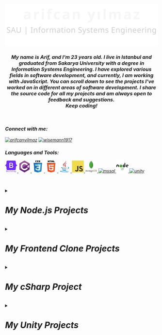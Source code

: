 <p align="center">
  <picture>
    <img src="Untitled (1).svg" alt="arifcan yılmaz" />
  </picture>
</p>

<h3 align="center"><i> My name is Arif, and I’m 23 years old. I live in Istanbul and graduated from Sakarya University with a degree in Information Systems Engineering. I have explored various fields in software development, and currently, I am working with JavaScript. You can scroll down to see the projects I've worked on in different areas of software development. I share the source code for all my projects and am always open to feedback and suggestions. <i> <br> Keep coding!</h3>
<br> 
<h3 align="left">Connect with me:</h3>
<p align="left">
<a href="https://linkedin.com/in/arifcanyilmaz" target="blank"><img align="center" src="https://raw.githubusercontent.com/rahuldkjain/github-profile-readme-generator/master/src/images/icons/Social/linked-in-alt.svg" alt="arifcanyilmaz" height="30" width="40" /></a>
<a href="https://www.hackerrank.com/wisemann1917" target="blank"><img align="center" src="https://raw.githubusercontent.com/rahuldkjain/github-profile-readme-generator/master/src/images/icons/Social/hackerrank.svg" alt="wisemann1917" height="30" width="40" /></a>
</p>
<h3 align="left">Languages and Tools:</h3>
<p align="left"> <a href="https://getbootstrap.com" target="_blank" rel="noreferrer"> <img src="https://raw.githubusercontent.com/devicons/devicon/master/icons/bootstrap/bootstrap-plain-wordmark.svg" alt="bootstrap" width="40" height="40"/> </a> <a href="https://www.w3schools.com/cs/" target="_blank" rel="noreferrer"> <img src="https://raw.githubusercontent.com/devicons/devicon/master/icons/csharp/csharp-original.svg" alt="csharp" width="40" height="40"/> </a> <a href="https://www.w3schools.com/css/" target="_blank" rel="noreferrer"> <img src="https://raw.githubusercontent.com/devicons/devicon/master/icons/css3/css3-original-wordmark.svg" alt="css3" width="40" height="40"/> </a> <a href="https://www.w3.org/html/" target="_blank" rel="noreferrer"> <img src="https://raw.githubusercontent.com/devicons/devicon/master/icons/html5/html5-original-wordmark.svg" alt="html5" width="40" height="40"/> </a> <a href="https://www.java.com" target="_blank" rel="noreferrer"> <img src="https://raw.githubusercontent.com/devicons/devicon/master/icons/java/java-original.svg" alt="java" width="40" height="40"/> </a> <a href="https://developer.mozilla.org/en-US/docs/Web/JavaScript" target="_blank" rel="noreferrer"> <img src="https://raw.githubusercontent.com/devicons/devicon/master/icons/javascript/javascript-original.svg" alt="javascript" width="40" height="40"/> </a> <a href="https://www.mongodb.com/" target="_blank" rel="noreferrer"> <img src="https://raw.githubusercontent.com/devicons/devicon/master/icons/mongodb/mongodb-original-wordmark.svg" alt="mongodb" width="40" height="40"/> </a> <a href="https://www.microsoft.com/en-us/sql-server" target="_blank" rel="noreferrer"> <img src="https://www.svgrepo.com/show/303229/microsoft-sql-server-logo.svg" alt="mssql" width="40" height="40"/> </a> <a href="https://nodejs.org" target="_blank" rel="noreferrer"> <img src="https://raw.githubusercontent.com/devicons/devicon/master/icons/nodejs/nodejs-original-wordmark.svg" alt="nodejs" width="40" height="40"/> </a> <a href="https://unity.com/" target="_blank" rel="noreferrer"> <img src="https://www.vectorlogo.zone/logos/unity3d/unity3d-icon.svg" alt="unity" width="40" height="40"/> </a> </p>
<br><br>

<details>
    <summary><h1>My Node.js Projects</h1></summary>
    
   <h2 align="center">1- <i>Pcat</i></h2>  
   <details>
     <summary>Open the Video.</summary>
       
  https://github.com/user-attachments/assets/35bfae2d-8eaf-4620-85f7-7b31d8bd325b
  </details>

  <h2 align="center">2- <i>Clean Blog</i></h2>  
  <details>
  <summary>Open the Video.</summary>

  https://github.com/user-attachments/assets/83a31333-6c6f-4a77-bf4e-7bda3e44b08d
  </details>
</details> 
<br>






<details>
  <summary><h1>My Frontend Clone Projects</h1></summary>
  
  <h2 align="center">1- <i>Instagram Clone</i></h2>  
  <details>
  <summary>Open the Image.</summary>
    
  ![Instagram Clone](https://github.com/user-attachments/assets/26672940-5ac5-4d49-a92c-a9ae42890db6)
  </details>

  
  <h2 align="center">2- <i>Linkedin Clone</i></h2>  
  <details>
  <summary>Open the Image.</summary>
    
  ![Linkedin Clone](https://github.com/user-attachments/assets/28f8a191-c404-4ae7-a99e-23e1ea22bba0)
  </details>
  
  
  <h2 align="center">3- <i>Medium Clone</i></h2>  
  <details>
  <summary>Open the Image.</summary> 
    
  ![Medium Clone](https://github.com/user-attachments/assets/d6797802-7cb7-444b-a6e7-8b5222f49880)
  </details>

</details>
<br>






<details>
  <summary><h1>My cSharp Project</h1></summary>
  <h2 align="center">1- <i>EyeCareClinic</i></h2>  
  
  ![eyecareclinic](https://github.com/user-attachments/assets/29531333-59b8-406e-9eb8-9837e7e81395)
</details>
<br>







<details>
  <summary><h1>My Unity Projects</h1></summary>
  <h2 align="center">1- <i>Alone in The Space</i></h2>
  <details>
  <summary>Open the Video.</summary>
    
  https://github.com/user-attachments/assets/d785f65b-50a5-4bc0-8157-9a86b28195ca
  </details>
  <h2 align="center">2- <i>Happy Ball</i></h2>
  <details>
  <summary>Open the Video.</summary>
    
  https://github.com/user-attachments/assets/49101af0-1d83-44af-9bdc-5fe8d3a6a956
  </details>
  <h2 align="center">3- <i>Happy Ball:Last Dance</i></h2>
  <details>
  <summary>Open the Video.</summary>
    
  https://github.com/user-attachments/assets/b77f6b7c-bfd4-445c-869b-adf428ef4146
  </details>
</details>


